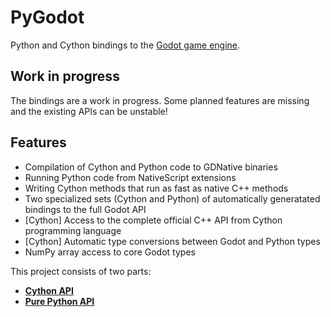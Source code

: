 # PyGodot

Python and Cython bindings to the [Godot game engine](http://godotengine.org/).

## Work in progress

The bindings are a work in progress. Some planned features are missing and the existing APIs can be unstable!

## Features

- Compilation of Cython and Python code to GDNative binaries
- Running Python code from NativeScript extensions
- Writing Cython methods that run as fast as native C++ methods
- Two specialized sets (Cython and Python) of automatically generatated bindings to the full Godot API
- [Cython] Access to the complete official C++ API from Cython programming language
- [Cython] Automatic type conversions between Godot and Python types
- NumPy array access to core Godot types

This project consists of two parts:
- [**Cython API**](CYTHON_README.md)
- [**Pure Python API**](PYTHON_README.md)
